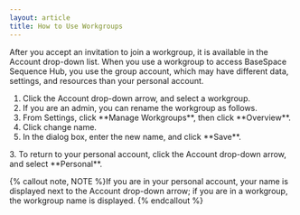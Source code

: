 ```yaml
---
layout: article
title: How to Use Workgroups
---
```


After you accept an invitation to join a workgroup, it is available in the Account drop-down list. When you use a workgroup to access BaseSpace Sequence Hub, you use the group account, which may have different data, settings, and resources than your personal account. 

1. Click the Account drop-down arrow, and select a workgroup.
2. 	If you are an admin, you can rename the workgroup as follows.<ol type="a">
<li>From Settings, click **Manage Workgroups**, then click **Overview**.</li>
<li>Click change name.</li>
<li>In the dialog box, enter the new name, and click **Save**.</li></ol>
3. 	To return to your personal account, click the Account drop-down arrow, and select **Personal**.

{% callout note, NOTE %}If you are in your personal account, your name is displayed next to the Account drop-down arrow; if you are in a workgroup, the workgroup name is displayed. {% endcallout %}

